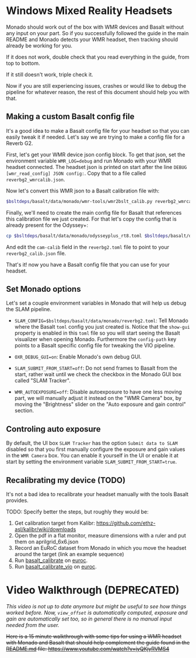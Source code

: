 # Windows Mixed Reality Headsets

Monado should work out of the box with WMR devices and Basalt without any input
on your part. So if you successfully followed the guide in the main README and
Monado detects your WMR headset, then tracking should already be working for you.

If it does not work, double check that you read everything in the guide, from
top to bottom.

If it still doesn't work, triple check it.

Now if you are still experiencing issues, crashes or would like to debug the
pipeline for whatever reason, the rest of this document should help you with
that.

## Making a custom Basalt config file

It's a good idea to make a Basalt config file for your headset so that you can
easily tweak it if needed. Let's say we are trying to make a config file for a
Reverb G2.

First, let's get your WMR device json config block. To get that json, set the
environment variable `WMR_LOG=debug` and run Monado with your WMR headset connected.
The headset json is printed on start after the line `DEBUG [wmr_read_config] JSON config:`.
Copy that to a file called `reverbg2_wmrcalib.json`.

Now let's convert this WMR json to a Basalt calibration file with:

```bash
$bsltdeps/basalt/data/monado/wmr-tools/wmr2bslt_calib.py reverbg2_wmrcalib.json > $bsltdeps/basalt/data/reverbg2_calib.json
```

Finally, we'll need to create the main config file for Basalt that references
this calibration file we just created. For that let's copy the config that is
already present for the Odyssey+:

```bash
cp $bsltdeps/basalt/data/monado/odysseyplus_rt8.toml $bsltdeps/basalt/data/monado/reverbg2.toml
```

And edit the `cam-calib` field in the `reverbg2.toml` file to point to your
`reverbg2_calib.json` file.

That's it! now you have a Basalt config file that you can use for your headset.

## Set Monado options

Let's set a couple environment variables in Monado that will help us debug the
SLAM pipeline.

- `SLAM_CONFIG=$bsltdeps/basalt/data/monado/reverbg2.toml`: Tell Monado where
  the Basalt `toml` config you just created is. Notice that the `show-gui`
  property is enabled in this `toml` file so you will start seeing the Basalt
  visualizer when opening Monado. Furthermore the `config-path` key points to a
  Basalt specific config file for tweaking the VIO pipeline.

- `OXR_DEBUG_GUI=on`: Enable Monado's own debug GUI.

- `SLAM_SUBMIT_FROM_START=off`: Do not send frames to Basalt from the start,
  rather wait until we check the checkbox in the Monado GUI box called "SLAM
  Tracker".

- `WMR_AUTOEXPOSURE=off`: Disable autoexposure to have one less moving part, we
  will manually adjust it instead on the "WMR Camera" box, by moving the
  "Brightness" slider on the "Auto exposure and gain control" section.

## Controling auto exposure

By default, the UI box `SLAM Tracker` has the option `Submit data to SLAM`
disabled so that you first manually configure the exposure and gain values in
the `WMR Camera` box. You can enable it yourself in the UI or enable it at start
by setting the environment variable `SLAM_SUBMIT_FROM_START=true`.

## Recalibrating my device (TODO)

It's not a bad idea to recalibrate your headset manually with the tools Basalt provides.

TODO: Specify better the steps, but roughly they would be:

1. Get calibration target from Kalibr: https://github.com/ethz-asl/kalibr/wiki/downloads
2. Open the pdf in a flat monitor, measure dimensions with a ruler and put them on aprilgrid_6x6.json
3. Record an EuRoC dataset from Monado in which you move the headset around the target (link an example sequence)
4. Run
   [basalt_calibrate](https://gitlab.com/VladyslavUsenko/basalt/-/blob/master/doc/Calibration.md#camera-calibration)
   on
   [euroc](https://gitlab.com/VladyslavUsenko/basalt/-/blob/master/doc/Calibration.md#euroc-dataset).
5. Run
   [basalt_calibrate_vio](https://gitlab.com/VladyslavUsenko/basalt/-/blob/master/doc/Calibration.md#camera-imu-mocap-calibration)
   on
   [euroc](https://gitlab.com/VladyslavUsenko/basalt/-/blob/master/doc/Calibration.md#camera-imu-calibration).

# Video Walkthrough (DEPRECATED)

_This video is not up to date anymore but might be useful to see how things
worked before. Now, `view_offset` is automatically computed, exposure and gain
are automatically set too, so in general there is no manual input needed from
the user._

~~Here is a 15 minute walkthrough with some tips for using a WMR headset with Monado and Basalt that should help complement the guide found in the [README.md](README.md) file: <https://www.youtube.com/watch?v=jyQKjyRVMS4>~~
